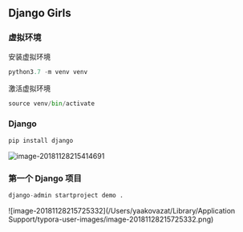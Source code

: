 ## Django Girls

### 虚拟环境

安装虚拟环境

``` python
python3.7 -m venv venv
```

激活虚拟环境

``` python
source venv/bin/activate
```

### Django

``` python
pip install django
```

![image-20181128215414691](https://ws4.sinaimg.cn/large/006tNbRwgy1fxo7s72gzbj315205qmyc.jpg)

### 第一个 Django 项目

```python
django-admin startproject demo .
```

![image-20181128215725332](/Users/yaakovazat/Library/Application Support/typora-user-images/image-20181128215725332.png)

